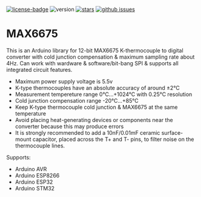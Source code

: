 [![license-badge][]][license] ![version] [![stars][]][stargazers] [![github issues][]][issues]

# MAX6675
This is an Arduino library for 12-bit MAX6675 K-thermocouple to digital converter with cold junction compensation & maximum sampling rate about 4Hz. Can work with wardware & software/bit-bang SPI & supports all integrated circuit features.

- Maximum power supply voltage is 5.5v
- K-type thermocouples have an absolute accuracy of around ±2°C
- Measurement tempereture range 0°C...+1024°C with 0.25°C resolution
- Cold junction compensation range -20°C...+85°C
- Keep K-type thermocouple cold junction & MAX6675 at the same temperature
- Avoid placing heat-generating devices or components near the converter
  because this may produce errors
- It is strongly recommended to add a 10nF/0.01mF ceramic surface-mount capacitor, placed across
  the T+ and T- pins, to filter noise on the thermocouple lines.

Supports:

- Arduino AVR
- Arduino ESP8266
- Arduino ESP32
- Arduino STM32

[license-badge]: https://img.shields.io/badge/License-GPLv3-blue.svg
[license]:       https://choosealicense.com/licenses/gpl-3.0/
[version]:       https://img.shields.io/badge/Version-1.2.0-green.svg
[stars]:         https://img.shields.io/github/stars/enjoyneering/MAX6675.svg
[stargazers]:    https://github.com/enjoyneering/MAX6675/stargazers
[github issues]: https://img.shields.io/github/enjoyneering/MAX6675.svg
[issues]:        https://github.com/enjoyneering/MAX6675/issues/
